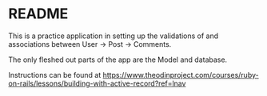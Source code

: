# README

This is a practice application in setting up the validations of and associations between User -> Post -> Comments. 

The only fleshed out parts of the app are the Model and database.

Instructions can be found at https://www.theodinproject.com/courses/ruby-on-rails/lessons/building-with-active-record?ref=lnav
